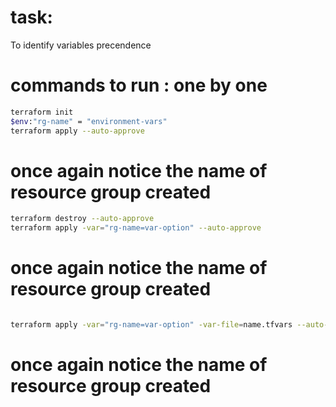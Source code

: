 # task:
To identify variables precendence

# commands to run : one by one

```sh
terraform init
$env:"rg-name" = "environment-vars"
terraform apply --auto-approve
```

# once again notice the name of resource group created 
```sh
terraform destroy --auto-approve
terraform apply -var="rg-name=var-option" --auto-approve
```
# once again notice the name of resource group created 
```sh

terraform apply -var="rg-name=var-option" -var-file=name.tfvars --auto-approve
```
# once again notice the name of resource group created 
